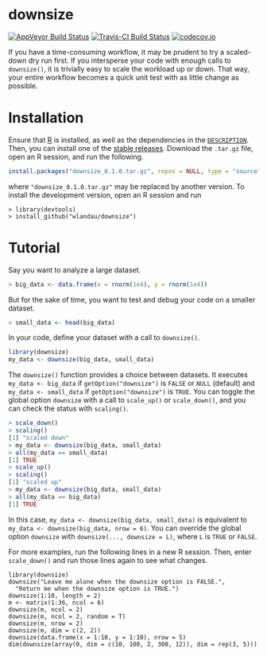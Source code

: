 # downsize

[![AppVeyor Build Status](https://ci.appveyor.com/api/projects/status/github/wlandau/downsize?branch=master&svg=true)](https://ci.appveyor.com/project/wlandau/downsize)
[![Travis-CI Build Status](https://travis-ci.org/wlandau/downsize.svg?branch=master)](https://travis-ci.org/wlandau/downsize)
[![codecov.io](https://codecov.io/github/wlandau/downsize/coverage.svg?branch=master)](https://codecov.io/github/wlandau/downsize?branch=master)

If you have a time-consuming workflow, it may be prudent to try a scaled-down
dry run first. If you intersperse your code with enough calls to `downsize()`, 
it is trivially easy to scale the workload up or down. 
That way, your entire workflow becomes a quick unit test with as little change as possible.

# Installation

Ensure that [R](https://www.r-project.org/) is installed, as well as the dependencies in the [`DESCRIPTION`](https://github.com/wlandau/downsize/blob/master/DESCRIPTION). Then, you can install one of the [stable releases](https://github.com/wlandau/downsize/releases). Download the `.tar.gz` file, open an R session, and run the following.

```r
install.packages("downsize_0.1.0.tar.gz", repos = NULL, type = "source")
```

where `"downsize_0.1.0.tar.gz"` may be replaced by another version. To install the development version, open an R session and run 

```
> library(devtools)
> install_github("wlandau/downsize")
```

# Tutorial

Say you want to analyze a large dataset.

```r
> big_data <- data.frame(x = rnorm(1e4), y = rnorm(1e4))
```

But for the sake of time, you want to test and debug your code on a smaller dataset.

```r
> small_data <- head(big_data)
```

In your code, define your dataset with a call to `downsize()`.

```r
library(downsize)
my_data <- downsize(big_data, small_data)
```

The `downsize()` function provides a choice between datasets. 
It executes `my_data <- big_data` if `getOption("downsize")` is `FALSE` or `NULL` (default) and `my_data <- small_data` if `getOption("downsize")` is `TRUE`. 
You can toggle the global option `downsize` with a call to `scale_up()` or `scale_down()`, and you can check the status with `scaling()`.

```r
> scale_down()
> scaling()
[1] "scaled down"
> my_data <- downsize(big_data, small_data)
> all(my_data == small_data)
[1] TRUE
> scale_up()
> scaling()
[1] "scaled up"
> my_data <- downsize(big_data, small_data)
> all(my_data == big_data)
[1] TRUE
```

In this case, `my_data <- downsize(big_data, small_data)` is equivalent to `my_data <- downsize(big_data, nrow = 6)`. You can override the global option `downsize` with `downsize(..., downsize = L)`, where `L` is `TRUE` or `FALSE`.

For more examples, run the following lines in a new R session. Then, enter `scale_down()` and run those lines again to see what changes.

```{r}
library(downsize)
downsize("Leave me alone when the downsize option is FALSE.", 
  "Return me when the downsize option is TRUE.")
downsize(1:10, length = 2)
m <- matrix(1:36, ncol = 6)
downsize(m, ncol = 2)
downsize(m, ncol = 2, random = T)
downsize(m, nrow = 2)
downsize(m, dim = c(2, 2))
downsize(data.frame(x = 1:10, y = 1:10), nrow = 5)
dim(downsize(array(0, dim = c(10, 100, 2, 300, 12)), dim = rep(3, 5)))
```
